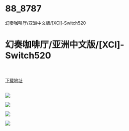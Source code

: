 # 88_8787
幻奏咖啡厅/亚洲中文版/[XCI]-Switch520
# 幻奏咖啡厅/亚洲中文版/[XCI]-Switch520
 <br/></br>
[下载地址](https://www.switch520.cc/article/8787 "下载地址")
<br/></br>

<p><span style="color: #ffffff;"><strong><img src="https://www.switch520.cc/muke_img/upload_art_editor_20210101-1_0e3ad3ff745c7fcb06b6c60f9a58c20b.jpg"></strong></span></p>
<p><span style="color: #ffffff;"><strong><img src="https://www.switch520.cc/muke_img/upload_art_editor_20210101-1_7f778e96481d03bd135cb94f00f43559.jpg"></strong></span></p>
<p><span style="color: #ffffff;"><strong><img src="https://www.switch520.cc/muke_img/upload_art_editor_20210101-1_2caa0a8e943f482506a0a1b0e52b3b31.jpg"></strong></span></p>
<p><span style="color: #ffffff;"><strong><img src="https://www.switch520.cc/muke_img/upload_art_editor_20210101-1_c9d831b741b16b85bdaafd877b8d8135.jpg">&nbsp;</strong></span></p>
<p><span style="color: #ffffff;"><strong>&nbsp;</strong></span></p>
